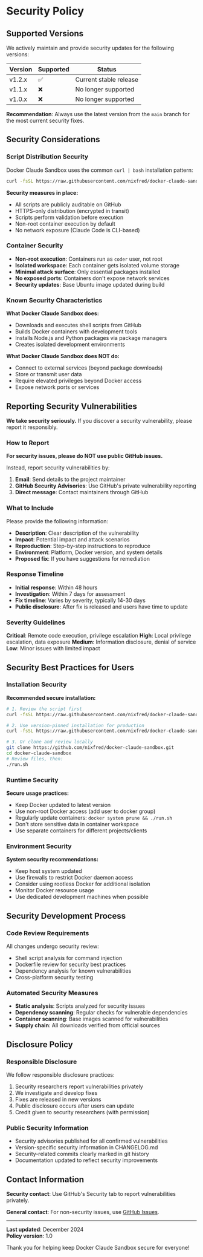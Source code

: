 # Security Policy

## Supported Versions

We actively maintain and provide security updates for the following versions:

| Version | Supported          | Status |
| ------- | ------------------ | ------ |
| v1.2.x  | :white_check_mark: | Current stable release |
| v1.1.x  | :x:                | No longer supported |
| v1.0.x  | :x:                | No longer supported |

**Recommendation**: Always use the latest version from the `main` branch for the most current security fixes.

## Security Considerations

### Script Distribution Security

Docker Claude Sandbox uses the common `curl | bash` installation pattern:
```bash
curl -fsSL https://raw.githubusercontent.com/nixfred/docker-claude-sandbox/main/run.sh | bash
```

**Security measures in place:**
- All scripts are publicly auditable on GitHub
- HTTPS-only distribution (encrypted in transit)
- Scripts perform validation before execution
- Non-root container execution by default
- No network exposure (Claude Code is CLI-based)

### Container Security

- **Non-root execution**: Containers run as `coder` user, not root
- **Isolated workspace**: Each container gets isolated volume storage
- **Minimal attack surface**: Only essential packages installed
- **No exposed ports**: Containers don't expose network services
- **Security updates**: Base Ubuntu image updated during build

### Known Security Characteristics

**What Docker Claude Sandbox does:**
- Downloads and executes shell scripts from GitHub
- Builds Docker containers with development tools
- Installs Node.js and Python packages via package managers
- Creates isolated development environments

**What Docker Claude Sandbox does NOT do:**
- Connect to external services (beyond package downloads)
- Store or transmit user data
- Require elevated privileges beyond Docker access
- Expose network ports or services

## Reporting Security Vulnerabilities

**We take security seriously.** If you discover a security vulnerability, please report it responsibly.

### How to Report

**For security issues, please do NOT use public GitHub issues.**

Instead, report security vulnerabilities by:

1. **Email**: Send details to the project maintainer
2. **GitHub Security Advisories**: Use GitHub's private vulnerability reporting
3. **Direct message**: Contact maintainers through GitHub

### What to Include

Please provide the following information:
- **Description**: Clear description of the vulnerability
- **Impact**: Potential impact and attack scenarios  
- **Reproduction**: Step-by-step instructions to reproduce
- **Environment**: Platform, Docker version, and system details
- **Proposed fix**: If you have suggestions for remediation

### Response Timeline

- **Initial response**: Within 48 hours
- **Investigation**: Within 7 days for assessment
- **Fix timeline**: Varies by severity, typically 14-30 days
- **Public disclosure**: After fix is released and users have time to update

### Severity Guidelines

**Critical**: Remote code execution, privilege escalation
**High**: Local privilege escalation, data exposure
**Medium**: Information disclosure, denial of service
**Low**: Minor issues with limited impact

## Security Best Practices for Users

### Installation Security

**Recommended secure installation:**
```bash
# 1. Review the script first
curl -fsSL https://raw.githubusercontent.com/nixfred/docker-claude-sandbox/main/run.sh | less

# 2. Use version-pinned installation for production
curl -fsSL https://raw.githubusercontent.com/nixfred/docker-claude-sandbox/v1.2.8/run.sh | bash

# 3. Or clone and review locally
git clone https://github.com/nixfred/docker-claude-sandbox.git
cd docker-claude-sandbox
# Review files, then:
./run.sh
```

### Runtime Security

**Secure usage practices:**
- Keep Docker updated to latest version
- Use non-root Docker access (add user to docker group)
- Regularly update containers: `docker system prune && ./run.sh`
- Don't store sensitive data in container workspace
- Use separate containers for different projects/clients

### Environment Security

**System security recommendations:**
- Keep host system updated
- Use firewalls to restrict Docker daemon access
- Consider using rootless Docker for additional isolation
- Monitor Docker resource usage
- Use dedicated development machines when possible

## Security Development Process

### Code Review Requirements

All changes undergo security review:
- Shell script analysis for command injection
- Dockerfile review for security best practices
- Dependency analysis for known vulnerabilities
- Cross-platform security testing

### Automated Security Measures

- **Static analysis**: Scripts analyzed for security issues
- **Dependency scanning**: Regular checks for vulnerable dependencies
- **Container scanning**: Base images scanned for vulnerabilities
- **Supply chain**: All downloads verified from official sources

## Disclosure Policy

### Responsible Disclosure

We follow responsible disclosure practices:
1. Security researchers report vulnerabilities privately
2. We investigate and develop fixes
3. Fixes are released in new versions
4. Public disclosure occurs after users can update
5. Credit given to security researchers (with permission)

### Public Security Information

- Security advisories published for all confirmed vulnerabilities
- Version-specific security information in CHANGELOG.md
- Security-related commits clearly marked in git history
- Documentation updated to reflect security improvements

## Contact Information

**Security contact**: Use GitHub's Security tab to report vulnerabilities privately.

**General contact**: For non-security issues, use [GitHub Issues](https://github.com/nixfred/docker-claude-sandbox/issues).

---

**Last updated**: December 2024  
**Policy version**: 1.0

Thank you for helping keep Docker Claude Sandbox secure for everyone!